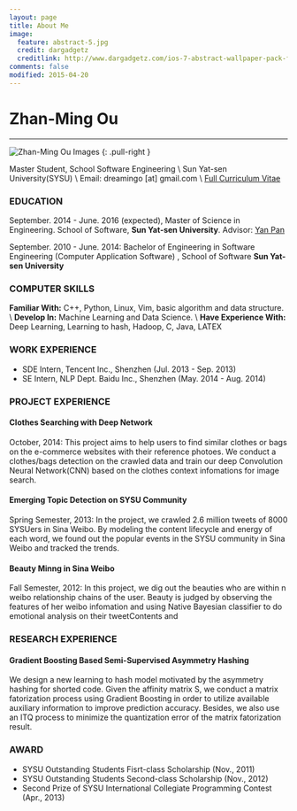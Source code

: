 ```yaml
---
layout: page
title: About Me
image:
  feature: abstract-5.jpg
  credit: dargadgetz
  creditlink: http://www.dargadgetz.com/ios-7-abstract-wallpaper-pack-for-iphone-5-and-ipod-touch-retina/
comments: false
modified: 2015-04-20
---
```


# Zhan-Ming Ou
---
![Zhan-Ming Ou Images]({{site.url}}/images/about/small_avatar.jpg)
{: .pull-right } 

Master Student, School Software Engineering \\
Sun Yat-sen University(SYSU) \\
Email: dreamingo [at] gmail.com \\
[Full Curriculum Vitae]({{site.url}}/files/ozm-resume-en.pdf)

### **EDUCATION**
September. 2014 - June. 2016 (expected), Master of Science in Engineering. School of Software, **Sun Yat-sen University**.  Advisor: [Yan Pan](http://ss.sysu.edu.cn/~py/)


September. 2010 - June. 2014: Bachelor of Engineering in Software Engineering (Computer Application Software) , School of Software  **Sun Yat-sen University**

<!--more-->

### **COMPUTER SKILLS**
**Familiar With:** C++, Python, Linux, Vim, basic algorithm and data structure. \\
**Develop In:** Machine Learning and Data Science. \\
**Have Experience With:** Deep Learning, Learning to hash, Hadoop, C, Java, LATEX

### **WORK EXPERIENCE**
+ SDE Intern, Tencent Inc., Shenzhen (Jul. 2013 - Sep. 2013)
+ SE Intern, NLP Dept. Baidu Inc., Shenzhen (May. 2014 - Aug. 2014)

### **PROJECT EXPERIENCE**

#### **Clothes Searching with Deep Network**
October, 2014: This project aims to help users to find similar clothes or bags on the e-commerce websites with their reference photoes. We conduct a clothes/bags detection on the crawled data and train our deep Convolution Neural Network(CNN) based on the clothes context infomations for image search.


#### **Emerging Topic Detection on SYSU Community**
Spring Semester, 2013: In the project, we crawled 2.6 million tweets of 8000 SYSUers in Sina Weibo. By modeling the content lifecycle and energy of each word, we found out the popular events in the SYSU community in Sina Weibo and tracked the trends.


#### **Beauty Minng in Sina Weibo**
Fall Semester, 2012: In this project, we dig out the beauties who are within n weibo relationship chains of the user. Beauty is judged by observing the features of her weibo infomation and using Native Bayesian classifier to do emotional analysis on their tweetContents and



### **RESEARCH EXPERIENCE**

#### **Gradient Boosting Based Semi-Supervised Asymmetry Hashing**
We design a new learning to hash model motivated by the asymmetry hashing for shorted code. Given the affinity matrix S, we conduct a matrix fatorization process using Gradient Boosting in order to utilize available auxiliary information to improve prediction accuracy. Besides, we also use an ITQ process to minimize the quantization error of the matrix fatorization result.


### **AWARD**
+ SYSU Outstanding Students Fisrt-class Scholarship (Nov., 2011)
+ SYSU Outstanding Students Second-class Scholarship (Nov., 2012)
+ Second Prize of SYSU International Collegiate Programming Contest (Apr., 2013)

